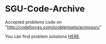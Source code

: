 # SGU-Code-Archive

Accepted problems code on "http://codeforces.com/problemsets/acmsguru"

You can find problem solutions [HERE](http://blog.csdn.net/u010929036).
